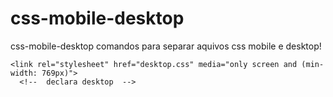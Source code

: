 # css-mobile-desktop
css-mobile-desktop comandos para separar aquivos css mobile e desktop!


<head>
   <link rel="stylesheet" href="mobile.css" media="only screen and (max-width: 768px)">
    <!--  declara mobile -->
   
    <link rel="stylesheet" href="desktop.css" media="only screen and (min-width: 769px)">
      <!--  declara desktop  -->
</head>

  <!-- Mobile-->
<style>
  @media only screen and (max-width: 768px) {


    
  }
</style>

  <!--desktop-->
<style>
   @media only screen and (min-width: 769px) {
  
</style>
